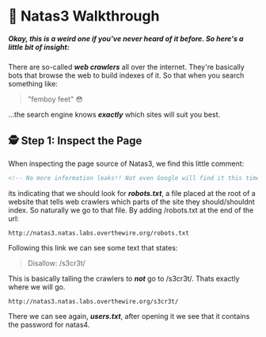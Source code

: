# 🔐 Natas3 Walkthrough

##### Okay, this is a weird one if you've never heard of it before. So here's a little bit of insight: 

There are so-called ***web crawlers*** all over the internet. They're basically bots that browse the web to build indexes of it. So that when you search something like:

> "femboy feet" 😳

...the search engine knows ***exactly*** which sites will suit you best.



## 🕵️ Step 1: Inspect the Page

When inspecting the page source of Natas3, we find this little comment:

```html
<!-- No more information leaks!! Not even Google will find it this time... -->
```

its indicating that we should look for ***robots.txt***, a file placed at the root of a website that tells web crawlers which parts of the site they should/shouldnt index. So naturally we go to that file. By adding /robots.txt at the end of the url:

```
http://natas3.natas.labs.overthewire.org/robots.txt
```

Following this link we can see some text that states:

> Disallow: /s3cr3t/

This is basically talling the crawlers to ***not*** go to /s3cr3t/. Thats exactly where we will go.

```
http://natas3.natas.labs.overthewire.org/s3cr3t/
```
There we can see again, ***users.txt***, after opening it we see that it contains the password for natas4.


